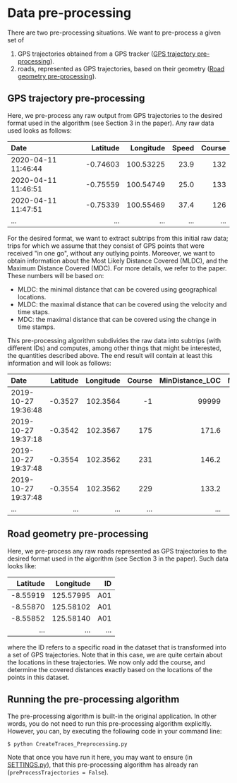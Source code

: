 # Data pre-processing
There are two pre-processing situations. We want to pre-process a given set of 
1. GPS trajectories obtained from a GPS tracker ([GPS trajectory pre-processing](#GPStraj)).
2. roads, represented as GPS trajectories, based on their geometry ([Road geometry pre-processing](#Merging)).

<a name="GPStraj"></a>
## GPS trajectory pre-processing
Here, we pre-process any raw output from GPS trajectories to the desired format used in the algorithm (see Section 3 in the paper). Any raw data used looks as follows:

| Date                |Latitude|Longitude|Speed  |Course |
| :------------------ |-------:|--------:|------:|------:|
| 2020-04-11 11:46:44 |-0.74603|100.53225 | 23.9 | 132  | 
| 2020-04-11 11:46:51 |-0.75559|100.54749 | 25.0 | 133 |
| 2020-04-11 11:47:51 |-0.75339|100.55469 | 37.4 | 126 |
| ... | ... | ... | ... | ... |

For the desired format, we want to extract subtrips from this initial raw data; trips for which we assume that they consist of GPS points that were received "in one go", without any outlying points. Moreover, we want to obtain information about the Most Likely Distance Covered (MLDC), and the Maximum Distance Covered (MDC). For more details, we refer to the paper. These numbers will be based on:

* MLDC: the minimal distance that can be covered using geographical locations.
* MLDC: the maximal distance that can be covered using the velocity and time staps. 
* MDC: the maximal distance that can be covered using the change in time stamps.

This pre-processing algorithm subdivides the raw data into subtrips (with different IDs) and computes, among other things that might be interested, the quantities described above. The end result will contain at least this information and will look as follows:

| Date                |Latitude|Longitude|Course |MinDistance_LOC | MaxDistance_VELTIME | MaxDistance_TIME | ID |
| :------------------ |-------:|--------:|------:|----:|----:|----:|----:|
|2019-10-27 19:36:48|-0.3527|102.3564|-1|99999|99999|99999|1
|2019-10-27 19:37:18|-0.3542|102.3567|175|171.6|197.5|666.7|1
|2019-10-27 19:37:48|-0.3554|102.3562|231|146.2|197.5|666.7|1
|2019-10-27 19:37:48|-0.3554|102.3562|229|133.2|162.4|644.4|1
| ... | ... | ... | ... | ... | ... |


<a name="Merging"></a>
## Road geometry pre-processing
Here, we pre-process any raw roads represented as GPS trajectories to the desired format used in the algorithm (see Section 3 in the paper). Such data looks like:

| Latitude|Longitude| ID  |
| ------:|--------:|------:|
| -8.55919|125.57995 | A01 | 
| -8.55870|125.58102 | A01 |
| -8.55852|125.58140 | A01 |
| ... | ... | ... | 

where the ID refers to a specific road in the dataset that is transformed into a set of GPS trajectories. Note that in this case, we are quite certain about the locations in these trajectories. We now only add the course, and determine the covered distances exactly based on the locations of the points in this dataset.  

## Running the pre-processing algorithm
The pre-processing algorithm is built-in the original application. In other words, you do not need to run this pre-processing algorithm explicitly. However, you can, by executing the following code in your command line: 

```
$ python CreateTraces_Preprocessing.py
```
Note that once you have run it here, you may want to ensure (in [SETTINGS.py](https://github.com/valentijnstienen/PEMPEM-paper/blob/main/SETTINGS.py)), that this pre-processing algorithm has already ran (`preProcessTrajectories = False`). 
